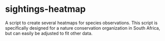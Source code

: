 # sightings-heatmap
A script to create several heatmaps for species observations. This script is specifically designed for a nature conservation organization in South Africa, but can easily be adjusted to fit other data.
